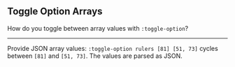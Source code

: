 ## Toggle Option Arrays

How do you toggle between array values with `:toggle-option`?

---

Provide JSON array values: `:toggle-option rulers [81] [51, 73]` cycles between `[81]` and `[51, 73]`. The values are parsed as JSON.

